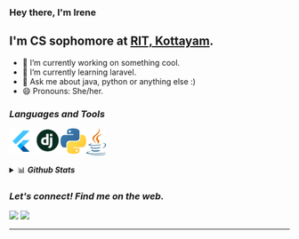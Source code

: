 ### Hey there, I'm Irene

## I'm CS sophomore at [RIT, Kottayam](http://www.rit.ac.in/).

- 🔭 I’m currently working on something cool.
- 🌱 I’m currently learning laravel.
- 💬 Ask me about java, python or anything else :)
- 😄 Pronouns: She/her.

### <b><i>Languages and Tools</i></b>

[<img align="left" alt="Dart" width="46px" src="https://github.com/irenekurien/irenekurien/blob/main/res/flutter.png" />][flutter]
[<img align="left" alt="Dart" width="46px" src="https://github.com/irenekurien/irenekurien/blob/main/res/django.png" />][django]
[<img align="left" alt="Dart" width="46px" src="https://github.com/irenekurien/irenekurien/blob/main/res/python.png" />][python]
[<img align="left" alt="Dart" width="36px" src="https://github.com/irenekurien/irenekurien/blob/main/res/java.png" />][java]

<br/><br/><br/>

<details>
<summary>📊 
    <b><i>Github Stats</i></b>
  </summary>
  
  <p align="center"><br/>
    <img src="https://github-readme-stats-drab-iota.vercel.app/api?username=irenekurien&count_private=true&show_icons=true&layout=compact&theme=nightowl" height="180px" />
 </p>
</details>

### <b><i>Let's connect! Find me on the web.</i></b>

[<img height="30" src = "https://img.shields.io/badge/gmail-c14438?&style=for-the-badge&logo=gmail&logoColor=white">][gmail] 
[<img height="30" src="https://img.shields.io/badge/linkedin-blue.svg?&style=for-the-badge&logo=linkedin&logoColor=white" />][linkedin]
<br />
<hr />

[python]: https://raw.githubusercontent.com/irenekurien/irenekurien/main/res/python.png 
[django]: https://raw.githubusercontent.com/irenekurien/irenekurien/main/res/django.png 
[java]: https://raw.githubusercontent.com/irenekurien/irenekurien/main/res/java.png 
[flutter]: https://raw.githubusercontent.com/irenekurien/irenekurien/main/res/flutter.png 

[linkedin]: https://www.linkedin.com/in/ireneanna/
[gmail]: irenekurien01@gmail.com
